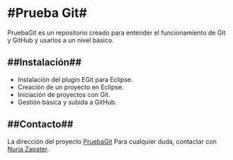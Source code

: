 #Prueba Git#
====================
									
PruebaGit es un repositorio creado para entender el funcionamiento de Git y GitHub y usarlos a un nivel básico.
													
##Instalación##
-------------------------
- Instalación del plugin EGit para Eclipse.  
- Creación de un proyecto en Eclipse.  
- Iniciación de proyectos con Git.  
- Gestión básica y subida a GitHub.  

##Contacto##
---------------------------
La dirección del proyecto [PruebaGit](https://github.com/nuzapate/PruebaGit.git)
Para cualquier duda, contactar con [Nuria Zapater](http://vuplx_90@hotmail.com).
